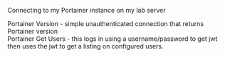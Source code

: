 Connecting to my Portainer instance on my lab server

Portainer Version - simple unauthenticated connection that returns Portainer version  
Portainer Get Users - this logs in using a username/password to get jwt then uses the jwt to get a listing on configured users.
